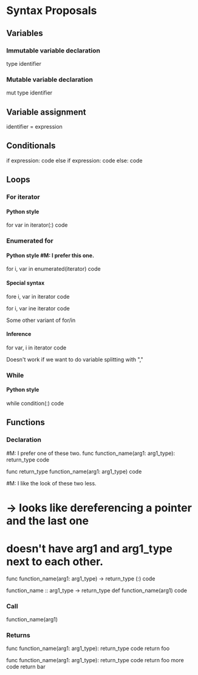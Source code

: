 # Syntax Proposals

## Variables
### Immutable variable declaration
type identifier

### Mutable variable declaration
mut type identifier

## Variable assignment
identifier = expression

## Conditionals
if expression:
  code
else if expression:
  code
else:
  code

## Loops

### For iterator
#### Python style
for var in iterator(:)
  code

### Enumerated for
#### Python style #M: I prefer this one.
for i, var in enumerated(iterator)
  code

#### Special syntax
fore i, var in iterator
  code

for i, var ine iterator
  code

Some other variant of for/in

#### Inference
for var, i in iterator
  code

Doesn't work if we want to do variable splitting with ","


### While
#### Python style
while condition(:)
  code

## Functions

### Declaration
#M: I prefer one of these two.
func function\_name(arg1: arg1\_type): return\_type
  code

func return\_type function\_name(arg1: arg1\_type)
  code

#M: I like the look of these two less.  
#   -> looks like dereferencing a pointer and the last one
#   doesn't have arg1 and arg1_type next to each other.
func function\_name(arg1: arg1\_type) -> return\_type (:)
  code

function\_name :: arg1\_type -> return\_type
def function\_name(arg1)
  code

### Call
function\_name(arg1)

### Returns
func function\_name(arg1: arg1\_type): return\_type
  code
  return foo

func function\_name(arg1: arg1\_type): return\_type
  code
  return foo
  more code
  return bar





